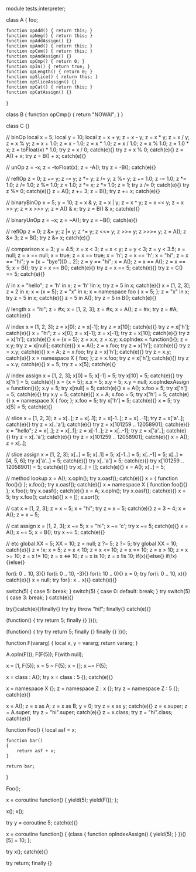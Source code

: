 module tests.interpreter;

class A
{
	foo;

	function opAdd() { return this; }
	function opNeg() { return this; }
	function opAddAssign() {}
	function opAnd() { return this; }
	function opCom() { return this; }
	function opAndAssign() {}
	function opCmp() { return 0; }
	function opIn() { return true; }
	function opLength() { return 0; }
	function opSlice() { return this; }
	function opSliceAssign() {}
	function opCat() { return this; }
	function opCatAssign() {}
}

class B
{
	function opCmp() { return "NOWAI"; }
}

class C {}

// binOp
local x = 5;
local y = 10;
local z = x + y;
z = x - y;
z = x * y;
z = x / y;
z = x % y;
z = x + 1.0;
z = x - 1.0;
z = x * 1.0;
z = x / 1.0;
z = x % 1.0;
z = 1.0 * x;
z = toFloat(x) * 1.0;
try z = x / 0; catch(e){}
try z = x % 0; catch(e){}
z = A() + x;
try z = B() + x; catch(e){}

// unOp
z = -x;
z = -toFloat(x);
z = -A();
try z = -B(); catch(e){}

// reflOp
z = 0;
z += y;
z -= y;
z *= y;
z /= y;
z %= y;
z += 1.0;
z -= 1.0;
z *= 1.0;
z /= 1.0;
z %= 1.0;
z = 1.0;
z *= x;
z *= 1.0;
z = 1;
try z /= 0; catch(e){}
try z %= 0; catch(e){}
z = A();
z += 3;
z = B();
try z += x; catch(e){}

// binaryBinOp
x = 5;
y = 10;
z = x & y;
z = x | y;
z = x ^ y;
z = x << y;
z = x >> y;
z = x >>> y;
z = A() & x;
try z = B() & x; catch(e){}

// binaryUnOp
z = ~x;
z = ~A();
try z = ~B(); catch(e){}

// reflOp
z = 0;
z &= y;
z |= y;
z ^= y;
z <<= y;
z >>= y;
z >>>= y;
z = A();
z &= 3;
z = B();
try z &= x; catch(e){}

// comparison
x = 3;
y = 4.5;
z = x < 3;
z = x < y;
z = y < 3;
z = y < 3.5;
x = null;
z = x == null;
x = true;
z = x == true;
x = 'h';
z = x == 'h';
x = "hi";
z = x == "hi";
y = (x ~ "bye")[0 .. 2];
z = y == "hi";
x = A();
z = x == A();
z = x == 5;
x = B();
try z = x == B(); catch(e){}
try z = x == 5; catch(e){}
try z = C() == 5; catch(e){}

// in
x = "hello";
z = 'h' in x;
z = 'h' !in x;
try z = 5 in x; catch(e){}
x = [1, 2, 3];
z = 2 in x;
x = {x = 5};
z = "x" in x;
x = namespace foo { x = 5; };
z = "x" in x;
try z = 5 in x; catch(e){}
z = 5 in A();
try z = 5 in B(); catch(e){}

// length
x = "hi";
z = #x;
x = [1, 2, 3];
z = #x;
x = A();
z = #x;
try z = #A; catch(e){}

// index
x = [1, 2, 3];
z = x[0];
z = x[-1];
try z = x[10]; catch(e){}
try z = x['h']; catch(e){}
x = "hi";
z = x[0];
z = x[-1];
z = x[-1];
try z = x[10]; catch(e){}
try z = x['h']; catch(e){}
x = {x = 5};
z = x.x;
z = x.y;
x.opIndex = function(){};
z = x.y;
try z = x[null]; catch(e){}
x = A();
z = x.foo;
try z = x['h']; catch(e){}
try z = x.y; catch(e){}
x = A;
z = x.foo;
try z = x['h']; catch(e){}
try z = x.y; catch(e){}
x = namespace X { foo; };
z = x.foo;
try z = x['h']; catch(e){}
try z = x.y; catch(e){}
x = 5;
try z = x[5]; catch(e){}

// index assign
x = [1, 2, 3];
x[0] = 5;
x[-1] = 5;
try x[10] = 5; catch(e){}
try x['h'] = 5; catch(e){}
x = {x = 5};
x.x = 5;
x.y = 5;
x.y = null;
x.opIndexAssign = function(){};
x.y = 5;
try x[null] = 5; catch(e){}
x = A();
x.foo = 5;
try x['h'] = 5; catch(e){}
try x.y = 5; catch(e){}
x = A;
x.foo = 5;
try x['h'] = 5; catch(e){}
x = namespace X { foo; };
x.foo = 5;
try x['h'] = 5; catch(e){}
x = 5;
try x[5] = 5; catch(e){}

// slice
x = [1, 2, 3];
z = x[..];
z = x[..1];
z = x[-1..];
z = x[..-1];
try z = x['a'..]; catch(e){}
try z = x[..'a']; catch(e){}
try z = x[101259 .. 12058901]; catch(e){}
x = "hello";
z = x[..];
z = x[..1];
z = x[-1..];
z = x[..-1];
try z = x['a'..]; catch(e){}
try z = x[..'a']; catch(e){}
try z = x[101259 .. 12058901]; catch(e){}
x = A();
z = x[..];

// slice assign
x = [1, 2, 3];
x[..] = 5;
x[..1] = 5;
x[-1..] = 5;
x[..-1] = 5;
x[..] = [4, 5, 6];
try x['a'..] = 5; catch(e){}
try x[..'a'] = 5; catch(e){}
try x[101259 .. 12058901] = 5; catch(e){}
try x[..] = []; catch(e){}
x = A();
x[..] = 5;

// method lookup
x = A();
x.opIn();
try x.oasf(); catch(e){}
x = { function foo(){} };
x.foo();
try x.oasf(); catch(e){}
x = namespace X { function foo(){} };
x.foo();
try x.oasf(); catch(e){}
x = A;
x.opIn();
try x.oasf(); catch(e){}
x = 5;
try x.foo(); catch(e){}
x = [];
x.sort();

// cat
x = [1, 2, 3];
z = x ~ 5;
x = "hi";
try z = x ~ 5; catch(e){}
z = 3 ~ 4;
x = A();
z = x ~ 5;

// cat assign
x = [1, 2, 3];
x ~= 5;
x = "hi";
x ~= 'c';
try x ~= 5; catch(e){}
x = A();
x ~= 5;
x = B();
try x ~= 5; catch(e){}

// etc
global XX = 5;
XX = 10;
z = null;
z ?= 5;
z ?= 5;
try global XX = 10; catch(e){}
z = !x;
x = 5;
z = x < 10;
z = x <= 10;
z = x == 10;
z = x > 10;
z = x >= 10;
z = x != 10;
z = x <=> 10;
z = x is 10;
z = x !is 10;
if(x){}else{}
if(!x){}else{}

for(i: 0 .. 10, 3){}
for(i: 0 .. 10, -3){}
for(i: 10 .. 0){}
x = 0;
try for(i: 0 .. 10, x){} catch(e){}
x = null;
try for(i: x .. x){} catch(e){}

switch(5) { case 5: break; }
switch(5) { case 0: default: break; }
try switch(5) { case 3: break; } catch(e){}

try{}catch(e){}finally{}
try try throw "hi!"; finally{} catch(e){}

(function()
{
	try
		return 5;
	finally {}
})();

(function()
{
	try
		try
			return 5;
		finally {}
	finally {}
})();

function F(vararg)
{
	local x, y = vararg;
	return vararg;
}

A.opIn(F());
F(F(5));
F(with null);

x = [1, F(5)];
x = 5 ~ F(5);
x = [];
x ~= F(5);

x = class : A{};
try x = class : 5 {}; catch(e){}

x = namespace X {};
z = namespace Z : x {};
try z = namespace Z : 5 {}; catch(e){}

x = A();
z = x as A;
z = x as B;
y = 0;
try z = x as y; catch(e){}
z = x.super;
z = A.super;
try z = "hi".super; catch(e){}
z = x.class;
try z = "hi".class; catch(e){}

function Foo()
{
	local asf = x;

	function bar()
	{
		return asf + x;
	}

	return bar;
}

Foo();

x = coroutine function()
{
	yield(5);
	yield(F());
};

x();
x();

try y = coroutine 5; catch(e){}

x = coroutine function()
{
	(class
	{
		function opIndexAssign()
		{
			yield(5);
		}
	})()[5] = 10;
};

try x(); catch(e){}

try
	return;
finally {}